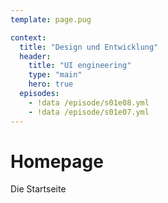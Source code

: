 ```yaml
---
template: page.pug

context:
  title: "Design und Entwicklung"
  header:
    title: "UI engineering"
    type: "main"
    hero: true
  episodes:
    - !data /episode/s01e08.yml
    - !data /episode/s01e07.yml
---
```

# Homepage

Die Startseite
